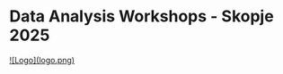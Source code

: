 # Data Analysis Workshops - Skopje 2025

<a href="https://kflisikowsky.github.io/Data_Analysis_Workshops/intro">
![Logo](logo.png)</a>